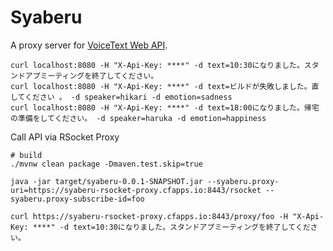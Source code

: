 # Syaberu

A proxy server for [VoiceText Web API](https://cloud.voicetext.jp/webapi).

```
curl localhost:8080 -H "X-Api-Key: ****" -d text=10:30になりました。スタンドアプミーティングを終了してください。
curl localhost:8080 -H "X-Api-Key: ****" -d text=ビルドが失敗しました。直してください 。 -d speaker=hikari -d emotion=sadness
curl localhost:8080 -H "X-Api-Key: ****" -d text=18:00になりました。帰宅の準備をしてください。 -d speaker=haruka -d emotion=happiness
```

Call API via RSocket Proxy

```
# build
./mvnw clean package -Dmaven.test.skip=true

java -jar target/syaberu-0.0.1-SNAPSHOT.jar --syaberu.proxy-uri=https://syaberu-rsocket-proxy.cfapps.io:8443/rsocket --syaberu.proxy-subscribe-id=foo 

curl https://syaberu-rsocket-proxy.cfapps.io:8443/proxy/foo -H "X-Api-Key: ****" -d text=10:30になりました。スタンドアプミーティングを終了してください。
```